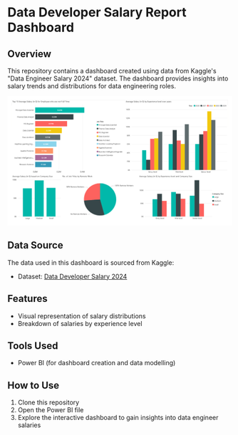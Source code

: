 # Data Developer Salary Report Dashboard

## Overview

This repository contains a dashboard created using data from Kaggle's "Data Engineer Salary 2024" dataset. The dashboard provides insights into salary trends and distributions for data engineering roles.

![Salary Report Dashboard](https://github.com/msaipraneeth2001/Salary-Report-Dashboard/blob/main/Salary%20Report%20Dashboard.png)

## Data Source

The data used in this dashboard is sourced from Kaggle:
- Dataset: [Data Developer Salary 2024](https://www.kaggle.com/datasets/zeesolver/data-eng-salary-2024)

## Features

- Visual representation of salary distributions
- Breakdown of salaries by experience level

## Tools Used

- Power BI (for dashboard creation and data modelling)

## How to Use

1. Clone this repository
2. Open the Power BI file
3. Explore the interactive dashboard to gain insights into data engineer salaries
